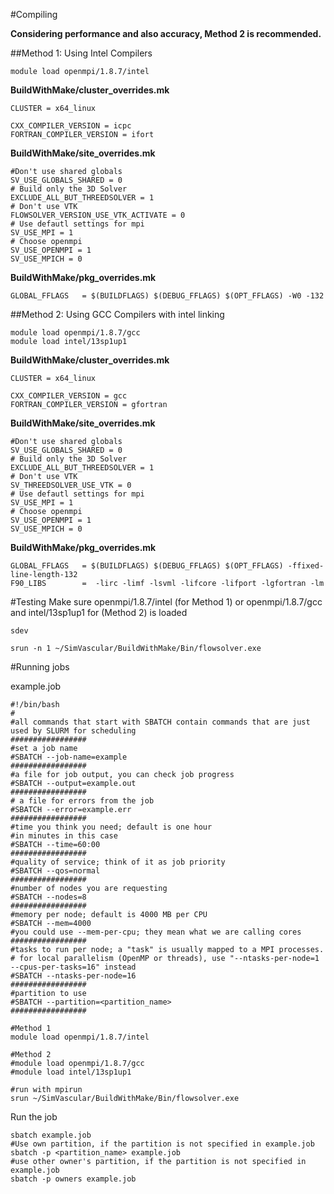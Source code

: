 #Compiling

**Considering performance and also accuracy, Method 2 is recommended.**

##Method 1: Using Intel Compilers

~~~
module load openmpi/1.8.7/intel
~~~

**BuildWithMake/cluster_overrides.mk**
~~~
CLUSTER = x64_linux

CXX_COMPILER_VERSION = icpc
FORTRAN_COMPILER_VERSION = ifort
~~~

**BuildWithMake/site_overrides.mk**
~~~
#Don't use shared globals
SV_USE_GLOBALS_SHARED = 0
# Build only the 3D Solver
EXCLUDE_ALL_BUT_THREEDSOLVER = 1
# Don't use VTK
FLOWSOLVER_VERSION_USE_VTK_ACTIVATE = 0
# Use defautl settings for mpi
SV_USE_MPI = 1
# Choose openmpi
SV_USE_OPENMPI = 1
SV_USE_MPICH = 0
~~~

**BuildWithMake/pkg_overrides.mk**
~~~
GLOBAL_FFLAGS   = $(BUILDFLAGS) $(DEBUG_FFLAGS) $(OPT_FFLAGS) -W0 -132
~~~

##Method 2: Using GCC Compilers with  intel linking

~~~
module load openmpi/1.8.7/gcc
module load intel/13sp1up1
~~~

**BuildWithMake/cluster_overrides.mk**
~~~
CLUSTER = x64_linux

CXX_COMPILER_VERSION = gcc
FORTRAN_COMPILER_VERSION = gfortran
~~~

**BuildWithMake/site_overrides.mk**
~~~
#Don't use shared globals
SV_USE_GLOBALS_SHARED = 0
# Build only the 3D Solver
EXCLUDE_ALL_BUT_THREEDSOLVER = 1
# Don't use VTK
SV_THREEDSOLVER_USE_VTK = 0
# Use defautl settings for mpi
SV_USE_MPI = 1
# Choose openmpi
SV_USE_OPENMPI = 1
SV_USE_MPICH = 0
~~~

**BuildWithMake/pkg_overrides.mk**
~~~
GLOBAL_FFLAGS   = $(BUILDFLAGS) $(DEBUG_FFLAGS) $(OPT_FFLAGS) -ffixed-line-length-132
F90_LIBS        =  -lirc -limf -lsvml -lifcore -lifport -lgfortran -lm
~~~

#Testing
Make sure openmpi/1.8.7/intel (for Method 1) or openmpi/1.8.7/gcc and intel/13sp1up1 for (Method 2) is loaded

~~~
sdev
~~~

~~~
srun -n 1 ~/SimVascular/BuildWithMake/Bin/flowsolver.exe
~~~

#Running jobs

example.job
~~~
#!/bin/bash
#
#all commands that start with SBATCH contain commands that are just used by SLURM for scheduling
#################
#set a job name
#SBATCH --job-name=example
#################
#a file for job output, you can check job progress
#SBATCH --output=example.out
#################
# a file for errors from the job
#SBATCH --error=example.err
#################
#time you think you need; default is one hour
#in minutes in this case
#SBATCH --time=60:00
#################
#quality of service; think of it as job priority
#SBATCH --qos=normal
#################
#number of nodes you are requesting
#SBATCH --nodes=8
#################
#memory per node; default is 4000 MB per CPU
#SBATCH --mem=4000
#you could use --mem-per-cpu; they mean what we are calling cores
#################
#tasks to run per node; a "task" is usually mapped to a MPI processes.
# for local parallelism (OpenMP or threads), use "--ntasks-per-node=1 --cpus-per-tasks=16" instead
#SBATCH --ntasks-per-node=16
#################
#partition to use
#SBATCH --partition=<partition_name>
#################

#Method 1
module load openmpi/1.8.7/intel

#Method 2
#module load openmpi/1.8.7/gcc
#module load intel/13sp1up1

#run with mpirun
srun ~/SimVascular/BuildWithMake/Bin/flowsolver.exe
~~~

Run the job
~~~
sbatch example.job
#Use own partition, if the partition is not specified in example.job
sbatch -p <partition_name> example.job
#use other owner's partition, if the partition is not specified in example.job
sbatch -p owners example.job
~~~



